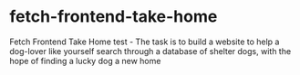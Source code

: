 # fetch-frontend-take-home
Fetch Frontend Take Home test - The task is to build a website to help a dog-lover like yourself search through a database of shelter dogs, with the hope of finding a lucky dog a new home
